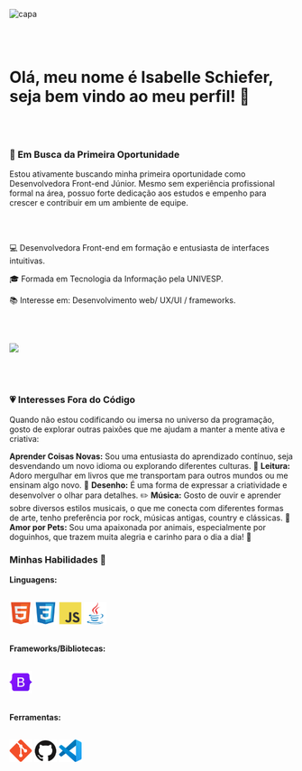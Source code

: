 ![capa](https://raw.githubusercontent.com/BellaSchiefer01/Hello-word/refs/heads/main/images/Banner.png?token=GHSAT0AAAAAADEYSJTJ7A3IOVZ4Y5EYIZG62C3D32Q)

<br></br>
# Olá, meu nome é Isabelle Schiefer, seja bem vindo ao meu perfil! 🌷
<br></br>


### 🚀 Em Busca da Primeira Oportunidade
Estou ativamente buscando minha primeira oportunidade como Desenvolvedora Front-end Júnior. Mesmo sem experiência profissional formal na área, possuo forte dedicação aos estudos e empenho para crescer e contribuir em um ambiente de equipe.

<br></br>

💻 Desenvolvedora Front-end em formação e entusiasta de interfaces intuitivas.

🎓 Formada em Tecnologia da Informação pela UNIVESP.

📚 Interesse em: Desenvolvimento web/ UX/UI / frameworks.

<br></br>

<a href="https:www.linkedin.com/in/isabelle-schiefer-b3556b1a4" target="_blank"><img src="https://img.shields.io/badge/-LinkedIn-%230077B5?style=for-the-badge&logo=linkedin&logoColor=white" target="_blank"></a>

<br></br>

### 💗 Interesses Fora do Código
Quando não estou codificando ou imersa no universo da programação, gosto de explorar outras paixões que me ajudam a manter a mente ativa e criativa:

**Aprender Coisas Novas:** Sou uma entusiasta do aprendizado contínuo, seja desvendando um novo idioma ou explorando diferentes culturas. 🤩
**Leitura:** Adoro mergulhar em livros que me transportam para outros mundos ou me ensinam algo novo. 📘
**Desenho:** É uma forma de expressar a criatividade e desenvolver o olhar para detalhes. ✏️
**Música:** Gosto de ouvir e aprender sobre diversos estilos musicais, o que me conecta com diferentes formas de arte, tenho preferência por rock, músicas antigas, country e clássicas. 🎹
**Amor por Pets:** Sou uma apaixonada por animais, especialmente por doguinhos, que trazem muita alegria e carinho para o dia a dia! 🐶



### Minhas Habilidades 🍒
**Linguagens:**
<div style="display: inline_block"><br>
  <img src="https://raw.githubusercontent.com/devicons/devicon/master/icons/html5/html5-original.svg" title="HTML5" alt="HTML5" width="40" height="40"/>
  <img src="https://raw.githubusercontent.com/devicons/devicon/master/icons/css3/css3-original.svg" title="CSS" alt="CSS" width="40" height="40"/>
  <img src="https://github.com/devicons/devicon/blob/master/icons/javascript/javascript-original.svg" title="JavaScript" alt="JavaScript" width="40" height="40"/>
  <img src="https://github.com/devicons/devicon/blob/master/icons/java/java-original.svg" title="JAVA" alt="JAVA" width="40" height="40"/>
 <br></br>
</div>


**Frameworks/Bibliotecas:**
<div style="display: inline_block"><br>
  <img src="https://github.com/devicons/devicon/blob/master/icons/bootstrap/bootstrap-original.svg" title="BOOTSTRAP" alt="BOOTSTRAP" width="40" height="40"/>
 <br></br>
</div>


**Ferramentas:**
<div style="display: inline_block"><br>
  <img src="https://github.com/devicons/devicon/blob/master/icons/git/git-original.svg" title="GIT" alt="GIT" width="40" height="40"/>
  <img src="https://github.com/devicons/devicon/blob/master/icons/github/github-original.svg" title="GITHUB" alt="GITHUB" width="40" height="40"/>
  <img src="https://github.com/devicons/devicon/blob/master/icons/vscode/vscode-original.svg" title="VSCODE" alt="VSCODE" width="40" height="40"/>
 <br></br>
</div>

